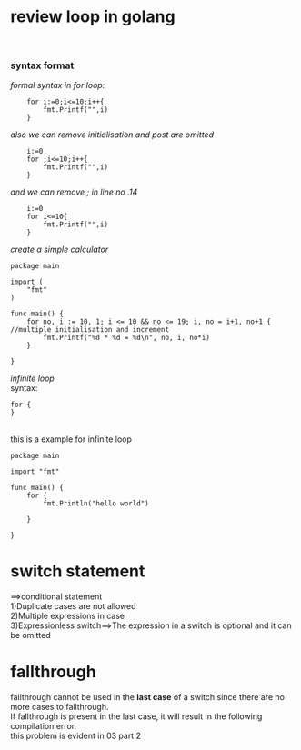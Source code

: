 # review loop in golang
<br>

### syntax format
_formal syntax in for loop:_
```
    for i:=0;i<=10;i++{
        fmt.Printf("",i)
    }
```
_also we can remove initialisation and post are omitted_
```
    i:=0
    for ;i<=10;i++{
        fmt.Printf("",i)
    }
```

_and we can remove ; in line no .14_
``` 
    i:=0
    for i<=10{
        fmt.Printf("",i)
    }
```
_create a simple calculator_
``` 
package main

import (  
    "fmt"
)

func main() {  
    for no, i := 10, 1; i <= 10 && no <= 19; i, no = i+1, no+1 { //multiple initialisation and increment
        fmt.Printf("%d * %d = %d\n", no, i, no*i)
    }

}
```


_infinite loop_
<br>
syntax:
``` 
for {
}
```


<br>
this is a example for infinite loop
<br>


```
package main

import "fmt"

func main() {
	for {
		fmt.Println("hello world")

	}

}
```
# switch statement

==>conditional statement
<br>
1)Duplicate cases are not allowed
<br>
2)Multiple expressions in case
<br>
3)Expressionless switch==>The expression in a switch is optional and it can be omitted


# fallthrough


fallthrough cannot be used in the **last case** of a switch since there are no more cases to fallthrough. 
<br>If fallthrough is present in the last case, it will result in the following compilation error.
<br>this problem is evident in 03 part 2

<br>
